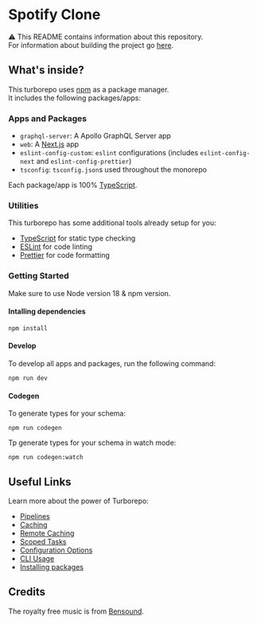 # Spotify Clone

⚠️ This README contains information about this repository.  
For information about building the project go [here](./exercise/README.md).

## What's inside?

This turborepo uses [npm](https://www.npmjs.com/) as a package manager.  
It includes the following packages/apps:

### Apps and Packages

- `graphql-server`: A Apollo GraphQL Server app
- `web`: A [Next.js](https://nextjs.org) app
- `eslint-config-custom`: `eslint` configurations (includes `eslint-config-next` and `eslint-config-prettier`)
- `tsconfig`: `tsconfig.json`s used throughout the monorepo

Each package/app is 100% [TypeScript](https://www.typescriptlang.org/).

### Utilities

This turborepo has some additional tools already setup for you:

- [TypeScript](https://www.typescriptlang.org/) for static type checking
- [ESLint](https://eslint.org/) for code linting
- [Prettier](https://prettier.io) for code formatting

### Getting Started

Make sure to use Node version 18 & npm version.

#### Intalling dependencies

```
npm install
```

#### Develop

To develop all apps and packages, run the following command:

```
npm run dev
```

#### Codegen

To generate types for your schema:

```
npm run codegen
```

Tp generate types for your schema in watch mode:

```
npm run codegen:watch
```

## Useful Links

Learn more about the power of Turborepo:

- [Pipelines](https://turborepo.org/docs/core-concepts/pipelines)
- [Caching](https://turborepo.org/docs/core-concepts/caching)
- [Remote Caching](https://turborepo.org/docs/core-concepts/remote-caching)
- [Scoped Tasks](https://turborepo.org/docs/core-concepts/scopes)
- [Configuration Options](https://turborepo.org/docs/reference/configuration)
- [CLI Usage](https://turborepo.org/docs/reference/command-line-reference)
- [Installing packages](https://turbo.build/repo/docs/handbook/package-installation)

## Credits

The royalty free music is from [Bensound](https://bensound.com/free-music-for-videos).
